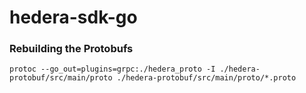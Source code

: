 # hedera-sdk-go

### Rebuilding the Protobufs
`protoc --go_out=plugins=grpc:./hedera_proto -I ./hedera-protobuf/src/main/proto ./hedera-protobuf/src/main/proto/*.proto`
